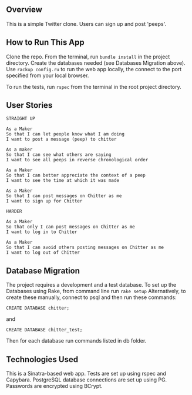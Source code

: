 ## Overview

This is a simple Twitter clone. Users can sign up and post 'peeps'.

## How to Run This App

Clone the repo. From the terminal, run ```bundle install``` in the project directory. Create the databases needed (see Databases Migration above). Use ```rackup config.ru``` to run the web app locally, the connect to the port specified from your local browser.

To run the tests, run ```rspec``` from the terminal in the root project directory.

## User Stories

```
STRAIGHT UP

As a Maker
So that I can let people know what I am doing  
I want to post a message (peep) to chitter

As a maker
So that I can see what others are saying  
I want to see all peeps in reverse chronological order

As a Maker
So that I can better appreciate the context of a peep
I want to see the time at which it was made

As a Maker
So that I can post messages on Chitter as me
I want to sign up for Chitter

HARDER

As a Maker
So that only I can post messages on Chitter as me
I want to log in to Chitter

As a Maker
So that I can avoid others posting messages on Chitter as me
I want to log out of Chitter
```

## Database Migration

The project requires a development and a test database. To set up the Databases
using Rake, from command line run ```rake setup```
Alternatively, to create these manually, connect to psql and then run these commands:
```
CREATE DATABASE chitter;
```
and
```
CREATE DATABASE chitter_test;
```
Then for each database run commands listed in db folder.


## Technologies Used

This is a Sinatra-based web app. Tests are set up using rspec and Capybara. PostgreSQL database connections are set up using PG. Passwords are encrypted using BCrypt.
